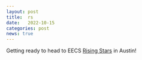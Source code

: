 ```yaml
---
layout: post
title:  rs
date:   2022-10-15
categories: post
news: true
---
```

Getting ready to head to EECS [Rising Stars](https://risingstars.utexas.edu) in Austin!